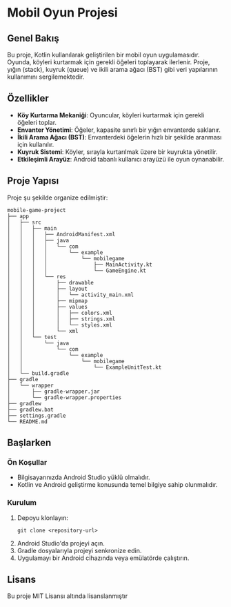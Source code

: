 # Mobil Oyun Projesi

## Genel Bakış
Bu proje, Kotlin kullanılarak geliştirilen bir mobil oyun uygulamasıdır. Oyunda, köyleri kurtarmak için gerekli öğeleri toplayarak ilerlenir. Proje, yığın (stack), kuyruk (queue) ve ikili arama ağacı (BST) gibi veri yapılarının kullanımını sergilemektedir.

## Özellikler
- **Köy Kurtarma Mekaniği**: Oyuncular, köyleri kurtarmak için gerekli öğeleri toplar.
- **Envanter Yönetimi**: Öğeler, kapasite sınırlı bir yığın envanterde saklanır.
- **İkili Arama Ağacı (BST)**: Envanterdeki öğelerin hızlı bir şekilde aranması için kullanılır.
- **Kuyruk Sistemi**: Köyler, sırayla kurtarılmak üzere bir kuyrukta yönetilir.
- **Etkileşimli Arayüz**: Android tabanlı kullanıcı arayüzü ile oyun oynanabilir.

## Proje Yapısı
Proje şu şekilde organize edilmiştir:

```
mobile-game-project
├── app
│   ├── src
│   │   ├── main
│   │   │   ├── AndroidManifest.xml
│   │   │   ├── java
│   │   │   │   └── com
│   │   │   │       └── example
│   │   │   │           └── mobilegame
│   │   │   │               ├── MainActivity.kt
│   │   │   │               └── GameEngine.kt
│   │   │   └── res
│   │   │       ├── drawable
│   │   │       ├── layout
│   │   │       │   └── activity_main.xml
│   │   │       ├── mipmap
│   │   │       ├── values
│   │   │       │   ├── colors.xml
│   │   │       │   ├── strings.xml
│   │   │       │   └── styles.xml
│   │   │       └── xml
│   │   └── test
│   │       └── java
│   │           └── com
│   │               └── example
│   │                   └── mobilegame
│   │                       └── ExampleUnitTest.kt
│   └── build.gradle
├── gradle
│   └── wrapper
│       ├── gradle-wrapper.jar
│       └── gradle-wrapper.properties
├── gradlew
├── gradlew.bat
├── settings.gradle
└── README.md
```

## Başlarken

### Ön Koşullar
- Bilgisayarınızda Android Studio yüklü olmalıdır.
- Kotlin ve Android geliştirme konusunda temel bilgiye sahip olunmalıdır.

### Kurulum
1. Depoyu klonlayın:
   ```
   git clone <repository-url>
   ```
2. Android Studio'da projeyi açın.
3. Gradle dosyalarıyla projeyi senkronize edin.
4. Uygulamayı bir Android cihazında veya emülatörde çalıştırın.


## Lisans
Bu proje MIT Lisansı altında lisanslanmıştır 